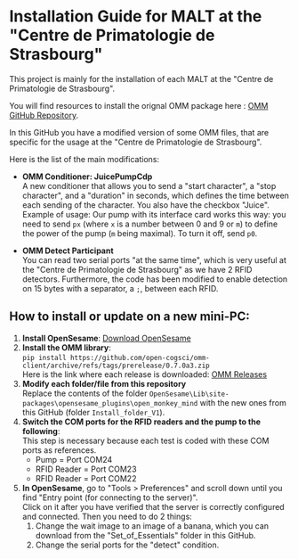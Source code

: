 # Installation Guide for MALT at the "Centre de Primatologie de Strasbourg"

This project is mainly for the installation of each MALT at the "Centre de Primatologie de Strasbourg".

You will find resources to install the orignal OMM package here : [OMM GitHub Repository](https://github.com/open-cogsci/omm-client).

In this GitHub you have a modified version of some OMM files, that are specific for the usage at the "Centre de Primatologie de Strasbourg".

Here is the list of the main modifications:

- **OMM Conditioner: JuicePumpCdp**  
  A new conditioner that allows you to send a "start character", a "stop character", and a "duration" in seconds, which defines the time between each sending of the character. You also have the checkbox "Juice".  
  Example of usage: Our pump with its interface card works this way: you need to send `px` (where `x` is a number between 0 and 9 or `m`) to define the power of the pump (`m` being maximal). To turn it off, send `p0`.

- **OMM Detect Participant**  
  You can read two serial ports "at the same time", which is very useful at the "Centre de Primatologie de Strasbourg" as we have 2 RFID detectors. Furthermore, the code has been modified to enable detection on 15 bytes with a separator, a `;`, between each RFID.

## How to install or update on a new mini-PC:

1) **Install OpenSesame**: [Download OpenSesame](https://osdoc.cogsci.nl/4.0/download/#windows)  
2) **Install the OMM library**:  
   `pip install https://github.com/open-cogsci/omm-client/archive/refs/tags/prerelease/0.7.0a3.zip`  
   Here is the link where each release is downloaded: [OMM Releases](https://github.com/open-cogsci/omm-client/releases/tag/prerelease%2F0.7.0a3)  
3) **Modify each folder/file from this repository**  
   Replace the contents of the folder `OpenSesame\Lib\site-packages\opensesame_plugins\open_monkey_mind` with the new ones from this GitHub (folder `Install_folder_V1`).
4) **Switch the COM ports for the RFID readers and the pump to the following**:  
   This step is necessary because each test is coded with these COM ports as references.  
   - Pump = Port COM24  
   - RFID Reader = Port COM23  
   - RFID Reader = Port COM22  
5) **In OpenSesame**, go to "Tools > Preferences" and scroll down until you find "Entry point (for connecting to the server)".  
   Click on it after you have verified that the server is correctly configured and connected. Then you need to do 2 things:
   1. Change the wait image to an image of a banana, which you can download from the "Set_of_Essentials" folder in this GitHub.
   2. Change the serial ports for the "detect" condition.
